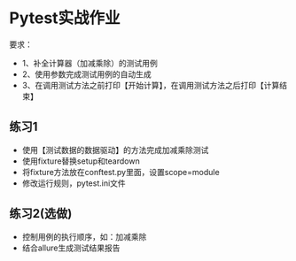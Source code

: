# Pytest实战作业
要求：
- 1、补全计算器（加减乘除）的测试用例
- 2、使用参数完成测试用例的自动生成
- 3、在调用测试方法之前打印【开始计算】，在调用测试方法之后打印【计算结束】

## 练习1
- 使用【测试数据的数据驱动】的方法完成加减乘除测试
- 使用fixture替换setup和teardown
- 将fixture方法放在conftest.py里面，设置scope=module
- 修改运行规则，pytest.ini文件
## 练习2(选做)
- 控制用例的执行顺序，如：加减乘除
- 结合allure生成测试结果报告